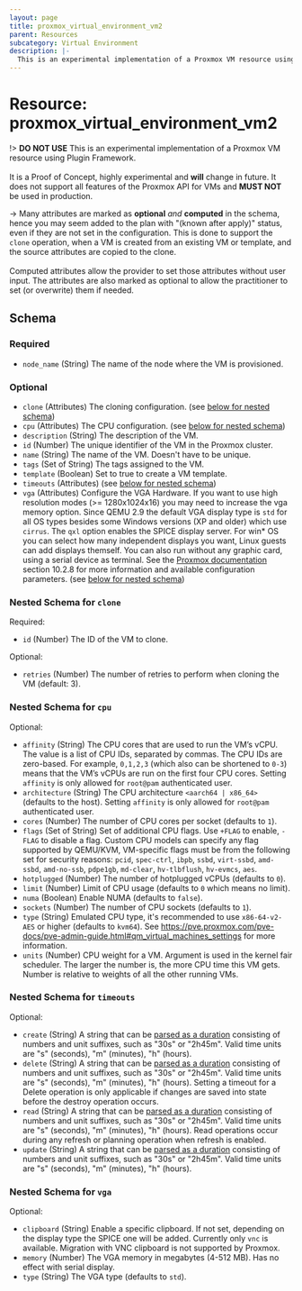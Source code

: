 ```yaml
---
layout: page
title: proxmox_virtual_environment_vm2
parent: Resources
subcategory: Virtual Environment
description: |-
  This is an experimental implementation of a Proxmox VM resource using Plugin Framework.It is a Proof of Concept, highly experimental and will change in future. It does not support all features of the Proxmox API for VMs and MUST NOT be used in production.
---
```


# Resource: proxmox_virtual_environment_vm2

!> **DO NOT USE**
This is an experimental implementation of a Proxmox VM resource using Plugin Framework.<br><br>It is a Proof of Concept, highly experimental and **will** change in future. It does not support all features of the Proxmox API for VMs and **MUST NOT** be used in production.

-> Many attributes are marked as **optional** _and_ **computed** in the schema,
hence you may seem added to the plan with "(known after apply)" status, even if they are not set in the configuration.
This is done to support the `clone` operation, when a VM is created from an existing VM or template,
and the source attributes are copied to the clone.<br><br>
Computed attributes allow the provider to set those attributes without user input.
The attributes are also marked as optional to allow the practitioner to set (or overwrite) them if needed.



<!-- schema generated by tfplugindocs -->
## Schema

### Required

- `node_name` (String) The name of the node where the VM is provisioned.

### Optional

- `clone` (Attributes) The cloning configuration. (see [below for nested schema](#nestedatt--clone))
- `cpu` (Attributes) The CPU configuration. (see [below for nested schema](#nestedatt--cpu))
- `description` (String) The description of the VM.
- `id` (Number) The unique identifier of the VM in the Proxmox cluster.
- `name` (String) The name of the VM. Doesn't have to be unique.
- `tags` (Set of String) The tags assigned to the VM.
- `template` (Boolean) Set to true to create a VM template.
- `timeouts` (Attributes) (see [below for nested schema](#nestedatt--timeouts))
- `vga` (Attributes) Configure the VGA Hardware. If you want to use high resolution modes (>= 1280x1024x16) you may need to increase the vga memory option. Since QEMU 2.9 the default VGA display type is `std` for all OS types besides some Windows versions (XP and older) which use `cirrus`. The `qxl` option enables the SPICE display server. For win* OS you can select how many independent displays you want, Linux guests can add displays themself. You can also run without any graphic card, using a serial device as terminal. See the [Proxmox documentation](https://pve.proxmox.com/pve-docs/pve-admin-guide.html#qm_virtual_machines_settings) section 10.2.8 for more information and available configuration parameters. (see [below for nested schema](#nestedatt--vga))

<a id="nestedatt--clone"></a>
### Nested Schema for `clone`

Required:

- `id` (Number) The ID of the VM to clone.

Optional:

- `retries` (Number) The number of retries to perform when cloning the VM (default: 3).


<a id="nestedatt--cpu"></a>
### Nested Schema for `cpu`

Optional:

- `affinity` (String) The CPU cores that are used to run the VM’s vCPU. The value is a list of CPU IDs, separated by commas. The CPU IDs are zero-based.  For example, `0,1,2,3` (which also can be shortened to `0-3`) means that the VM’s vCPUs are run on the first four CPU cores. Setting `affinity` is only allowed for `root@pam` authenticated user.
- `architecture` (String) The CPU architecture `<aarch64 | x86_64>` (defaults to the host). Setting `affinity` is only allowed for `root@pam` authenticated user.
- `cores` (Number) The number of CPU cores per socket (defaults to `1`).
- `flags` (Set of String) Set of additional CPU flags. Use `+FLAG` to enable, `-FLAG` to disable a flag. Custom CPU models can specify any flag supported by QEMU/KVM, VM-specific flags must be from the following set for security reasons: `pcid`, `spec-ctrl`, `ibpb`, `ssbd`, `virt-ssbd`, `amd-ssbd`, `amd-no-ssb`, `pdpe1gb`, `md-clear`, `hv-tlbflush`, `hv-evmcs`, `aes`.
- `hotplugged` (Number) The number of hotplugged vCPUs (defaults to `0`).
- `limit` (Number) Limit of CPU usage (defaults to `0` which means no limit).
- `numa` (Boolean) Enable NUMA (defaults to `false`).
- `sockets` (Number) The number of CPU sockets (defaults to `1`).
- `type` (String) Emulated CPU type, it's recommended to use `x86-64-v2-AES` or higher (defaults to `kvm64`). See https://pve.proxmox.com/pve-docs/pve-admin-guide.html#qm_virtual_machines_settings for more information.
- `units` (Number) CPU weight for a VM. Argument is used in the kernel fair scheduler. The larger the number is, the more CPU time this VM gets. Number is relative to weights of all the other running VMs.


<a id="nestedatt--timeouts"></a>
### Nested Schema for `timeouts`

Optional:

- `create` (String) A string that can be [parsed as a duration](https://pkg.go.dev/time#ParseDuration) consisting of numbers and unit suffixes, such as "30s" or "2h45m". Valid time units are "s" (seconds), "m" (minutes), "h" (hours).
- `delete` (String) A string that can be [parsed as a duration](https://pkg.go.dev/time#ParseDuration) consisting of numbers and unit suffixes, such as "30s" or "2h45m". Valid time units are "s" (seconds), "m" (minutes), "h" (hours). Setting a timeout for a Delete operation is only applicable if changes are saved into state before the destroy operation occurs.
- `read` (String) A string that can be [parsed as a duration](https://pkg.go.dev/time#ParseDuration) consisting of numbers and unit suffixes, such as "30s" or "2h45m". Valid time units are "s" (seconds), "m" (minutes), "h" (hours). Read operations occur during any refresh or planning operation when refresh is enabled.
- `update` (String) A string that can be [parsed as a duration](https://pkg.go.dev/time#ParseDuration) consisting of numbers and unit suffixes, such as "30s" or "2h45m". Valid time units are "s" (seconds), "m" (minutes), "h" (hours).


<a id="nestedatt--vga"></a>
### Nested Schema for `vga`

Optional:

- `clipboard` (String) Enable a specific clipboard. If not set, depending on the display type the SPICE one will be added. Currently only `vnc` is available. Migration with VNC clipboard is not supported by Proxmox.
- `memory` (Number) The VGA memory in megabytes (4-512 MB). Has no effect with serial display.
- `type` (String) The VGA type (defaults to `std`).
